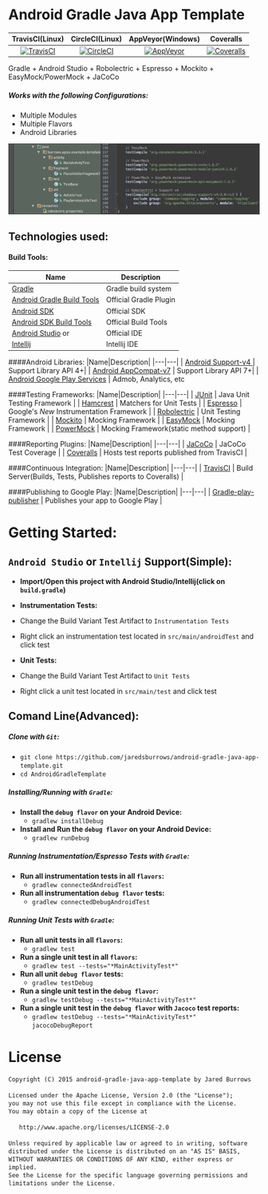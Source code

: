# Android Gradle Java App Template 
|TravisCI(Linux)|CircleCI(Linux)|AppVeyor(Windows)|Coveralls|
|:---:|:---:|:---:|:---:|
|[![TravisCI](https://travis-ci.org/jaredsburrows/android-gradle-java-app-template.svg?branch=master)](https://travis-ci.org/jaredsburrows/android-gradle-java-app-template)|[![CircleCI](https://circleci.com/gh/jaredsburrows/android-gradle-java-app-template.svg?style=shield)](https://circleci.com/gh/jaredsburrows/android-gradle-java-app-template)|[![AppVeyor](https://ci.appveyor.com/api/projects/status/thowohbsexjygxyn/branch/master?svg=true)](https://ci.appveyor.com/project/jaredsburrows/android-gradle-java-app-template/branch/master)|[![Coveralls](https://coveralls.io/repos/github/jaredsburrows/android-gradle-java-app-template/badge.svg?branch=master)](https://coveralls.io/github/jaredsburrows/android-gradle-java-app-template?branch=master)|

Gradle + Android Studio + Robolectric + Espresso + Mockito + EasyMock/PowerMock + JaCoCo

##### Works with the following Configurations:
 - Multiple Modules
 - Multiple Flavors
 - Android Libraries

<img src="images/test_and_dependencies.png" />

## Technologies used:
#### Build Tools:
|Name|Description|
|---|---|
| [Gradle](http://gradle.org/docs/current/release-notes) | Gradle build system |
| [Android Gradle Build Tools](http://tools.android.com/tech-docs/new-build-system) | Official Gradle Plugin |
| [Android SDK](http://developer.android.com/tools/revisions/platforms.html#5.1) | Official SDK |
| [Android SDK Build Tools](http://developer.android.com/tools/revisions/build-tools.html) | Official Build Tools |
| [Android Studio](http://tools.android.com/recent) or | Official IDE |
| [Intellij](https://www.jetbrains.com/idea/download/) | Intellij IDE |

####Android Libraries:
|Name|Description|
|---|---|
| [Android Support-v4 ](http://developer.android.com/tools/support-library/features.html#v4) | Support Library API 4+|
| [Android AppCompat-v7](http://developer.android.com/tools/support-library/features.html#v7-appcompat) | Support Library API 7+|
| [Android Google Play Services](https://developer.android.com/google/play-services/index.html) | Admob, Analytics, etc

####Testing Frameworks:
|Name|Description|
|---|---|
| [JUnit](https://github.com/junit-team/junit) | Java Unit Testing Framework |
| [Hamcrest](https://github.com/hamcrest/JavaHamcrest) | Matchers for Unit Tests |
| [Espresso](https://google.github.io/android-testing-support-library/) | Google's *New* Instrumentation Framework |
| [Robolectric](https://github.com/robolectric/robolectric) | Unit Testing Framework |
| [Mockito](https://github.com/mockito/mockito) | Mocking Framework |
| [EasyMock](https://github.com/easymock/easymock) | Mocking Framework |
| [PowerMock](https://github.com/jayway/powermock) | Mocking Framework(static method support) |

####Reporting Plugins:
|Name|Description|
|---|---|
| [JaCoCo](http://www.eclemma.org/jacoco/) | JaCoCo Test Coverage |
| [Coveralls](https://coveralls.io/) | Hosts test reports published from TravisCI |

####Continuous Integration:
|Name|Description|
|---|---|
| [TravisCI](http://docs.travis-ci.com/user/languages/android/) | Build Server(Builds, Tests, Publishes reports to Coveralls) |

####Publishing to Google Play:
|Name|Description|
|---|---|
| [Gradle-play-publisher](https://github.com/Triple-T/gradle-play-publisher) | Publishes your app to Google Play |

# Getting Started:

## `Android Studio` or `Intellij` Support(Simple):
 - **Import/Open this project with Android Studio/Intellij(click on `build.gradle`)**

 - **Instrumentation Tests:**
  - Change the Build Variant Test Artifact to `Instrumentation Tests` 
  - Right click an instrumentation test located in `src/main/androidTest` and click test

 - **Unit Tests:**
  - Change the Build Variant Test Artifact to `Unit Tests`
  - Right click a unit test located in `src/main/test` and click test

## Comand Line(Advanced):
##### Clone with `Git`:
 - `git clone https://github.com/jaredsburrows/android-gradle-java-app-template.git`
 - `cd AndroidGradleTemplate`

##### Installing/Running with `Gradle`:
 - **Install the `debug flavor` on your Android Device:**
   - `gradlew installDebug`
 - **Install and Run the `debug flavor` on your Android Device:**
   - `gradlew runDebug` 

##### Running Instrumentation/Espresso Tests with `Gradle`:
 - **Run all instrumentation tests in all `flavors`:**
   - `gradlew connectedAndroidTest`
 - **Run all instrumentation `debug flavor` tests:**
   - `gradlew connectedDebugAndroidTest`
 
##### Running Unit Tests with `Gradle`:
 - **Run all unit tests in all `flavors`:**
   - `gradlew test`
 - **Run a single unit test in all `flavors`:**
   - `gradlew test --tests="*MainActivityTest*"`
 - **Run all unit `debug flavor` tests:**
   - `gradlew testDebug`
 - **Run a single unit test in the `debug flavor`:**
   - `gradlew testDebug --tests="*MainActivityTest*"`
 - **Run a single unit test in the `debug flavor` with `Jacoco` test reports:**
   - `gradlew testDebug --tests="*MainActivityTest*" jacocoDebugReport`

License
=========

    Copyright (C) 2015 android-gradle-java-app-template by Jared Burrows
   
    Licensed under the Apache License, Version 2.0 (the "License");
    you may not use this file except in compliance with the License.
    You may obtain a copy of the License at

       http://www.apache.org/licenses/LICENSE-2.0

    Unless required by applicable law or agreed to in writing, software
    distributed under the License is distributed on an "AS IS" BASIS,
    WITHOUT WARRANTIES OR CONDITIONS OF ANY KIND, either express or implied.
    See the License for the specific language governing permissions and
    limitations under the License.
